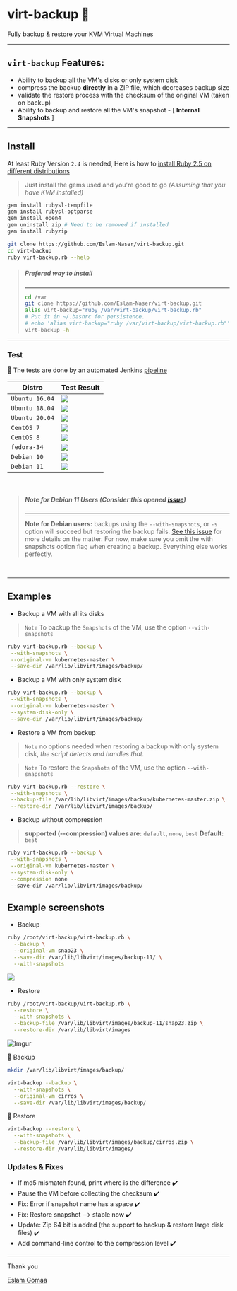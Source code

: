 # virt-backup :rocket:
Fully backup & restore your KVM Virtual Machines 


---

## `virt-backup` Features:

* Ability to backup all the VM's disks or only system disk
* compress the backup **directly** in a ZIP file, which decreases backup size
* validate the restore process with the checksum of the original VM (taken on backup)
* Ability to backup and restore all the VM's snapshot - [ **Internal Snapshots** ]


---

## Install

At least Ruby Version `2.4` is needed, Here is how to [install Ruby 2.5 on different distributions](docs/Install_Ruby.md)

> Just install the gems used and you're good to go *(Assuming that you have KVM installed)*


```bash
gem install rubysl-tempfile
gem install rubysl-optparse
gem install open4
gem uninstall zip # Need to be removed if installed
gem install rubyzip
```

```bash
git clone https://github.com/Eslam-Naser/virt-backup.git
cd virt-backup
ruby virt-backup.rb --help
```

> ##### Prefered way to install
>---
> ```bash
> cd /var
> git clone https://github.com/Eslam-Naser/virt-backup.git
> alias virt-backup="ruby /var/virt-backup/virt-backup.rb"
> # Put it in ~/.bashrc for persistence.
> # echo 'alias virt-backup="ruby /var/virt-backup/virt-backup.rb"' >> ~/.bashrc
> virt-backup -h
> ```

---

### Test

📌 The tests are done by an automated Jenkins [pipeline](https://github.com/eslam-gomaa/virt-backup/blob/master/Jenkinsfile)

| Distro         | Test Result |
| -------------- | ----------- |
| `Ubuntu 16.04` |![](https://jenkins.demo.devops-caffe.com/jenkins/buildStatus/icon?job=virt-backup%2Fmaster&config=ubuntu_16_04)|
| `Ubuntu 18.04` |![](https://jenkins.demo.devops-caffe.com/jenkins/buildStatus/icon?job=virt-backup%2Fmaster&config=ubuntu_18_04)|
| `Ubuntu 20.04` |![](https://jenkins.demo.devops-caffe.com/jenkins/buildStatus/icon?job=virt-backup%2Fmaster&config=ubuntu_20_04)|
| `CentOS 7`    |![](https://jenkins.demo.devops-caffe.com/jenkins/buildStatus/icon?job=virt-backup%2Fmaster&config=centos_7)|
| `CentOS 8`    |![](https://jenkins.demo.devops-caffe.com/jenkins/buildStatus/icon?job=virt-backup%2Fmaster&config=centos_8)|
| `fedora-34`   |![](https://jenkins.demo.devops-caffe.com/jenkins/buildStatus/icon?job=virt-backup%2Fmaster&config=fedora34)|
| `Debian 10`   |![](https://jenkins.demo.devops-caffe.com/jenkins/buildStatus/icon?job=virt-backup%2Fmaster&config=debian10)|
| `Debian 11`   |![](https://jenkins.demo.devops-caffe.com/jenkins/buildStatus/icon?job=virt-backup%2Fmaster&config=debian11)|

<br>

> ##### Note for Debian 11 Users (Consider this opened [issue](https://github.com/eslam-gomaa/virt-backup/issues/4))
> 
> ---
> **Note for Debian users:** backups using the `--with-snapshots`, or `-s` option will succeed but restoring the backup fails. [See this issue](https://github.com/eslam-gomaa/virt-backup/issues/4) for more details on the matter. For now, make sure you omit the with snapshots option flag when creating a backup. Everything else works perfectly.

<br>

---

## Examples

* Backup a VM with all its disks

> `Note` To backup the `Snapshots` of the VM, use the option `--with-snapshots`

```bash
ruby virt-backup.rb --backup \
 --with-snapshots \
 --original-vm kubernetes-master \
 --save-dir /var/lib/libvirt/images/backup/
```

* Backup a VM with only system disk

```bash
ruby virt-backup.rb --backup \
 --with-snapshots \
 --original-vm kubernetes-master \
 --system-disk-only \
 --save-dir /var/lib/libvirt/images/backup/
```

* Restore a VM from backup

> `Note` no options needed when restoring a backup with only system disk, *the script detects and handles that.*

> `Note` To restore the `Snapshots` of the VM, use the option `--with-snapshots`

```bash
ruby virt-backup.rb --restore \
 --with-snapshots \
 --backup-file /var/lib/libvirt/images/backup/kubernetes-master.zip \
 --restore-dir /var/lib/libvirt/images/backup/
```



* Backup without compression

> **supported (--compression) values are:**  `default`, `none`, `best`
> **Default:** `best`

```bash
ruby virt-backup.rb --backup \
 --with-snapshots \
 --original-vm kubernetes-master \
 --system-disk-only \
 --compression none
 --save-dir /var/lib/libvirt/images/backup/
```



## Example screenshots



* Backup

```bash
ruby /root/virt-backup/virt-backup.rb \
  --backup \
  --original-vm snap23 \
  --save-dir /var/lib/libvirt/images/backup-11/ \
  --with-snapshots
```

![](https://i.imgur.com/msxoiYc.png)



* Restore

```bash
ruby /root/virt-backup/virt-backup.rb \
  --restore \
  --with-snapshots \
  --backup-file /var/lib/libvirt/images/backup-11/snap23.zip \
  --restore-dir /var/lib/libvirt/images
```

![Imgur](https://i.imgur.com/Uoh7Zpq.png)



🚩 Backup

```bash
mkdir /var/lib/libvirt/images/backup/

virt-backup --backup \
  --with-snapshots \
  --original-vm cirros \
  --save-dir /var/lib/libvirt/images/backup/

```



🚩 Restore

```bash
virt-backup --restore \
  --with-snapshots \
  --backup-file /var/lib/libvirt/images/backup/cirros.zip \
  --restore-dir /var/lib/libvirt/images/
```





### Updates & Fixes

* If md5 mismatch found, print where is the difference ✔️
* Pause the VM before collecting the checksum ✔️
* Fix: Error if snapshot name has a space ✔️
* Fix: Restore snapshot --> stable now ✔️
* Update: Zip 64 bit is added (the support to backup & restore large disk files) ✔️
* Add command-line control to the compression level ✔️

---



Thank you

[Eslam Gomaa](https://www.linkedin.com/in/eslam-gomaa/)

